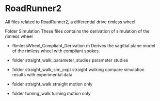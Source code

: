 # RoadRunner2
All files related to RoadRunner2, a differential drive rimless wheel

Folder Simulation
  These files contains the derivation of simulation of the rimless wheel
    
   - RimlessWheel_Compliant_Derivation.m
	   Derives the sagittal plane model of the rimless wheel with compliant spokes.

  - folder straight_walk_parameter_studies
	  parameter studies 

  - folder straight_walk_sim_expt
	  straight walking compare simulation results with experimental data

  - folder straight_walk
	  straight motion only

  - folder turning_walk
	  turning motion only

